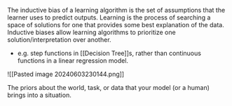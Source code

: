 The inductive bias of a learning algorithm is the set of assumptions that the learner uses to predict outputs. Learning is the process of searching a space of solutions for one that provides some best explanation of the data. Inductive biases allow learning algorithms to prioritize one solution/interpretation over another.
- e.g. step functions in [[Decision Tree]]s, rather than continuous functions in a linear regression model.

![[Pasted image 20240603230144.png]]


The priors about the world, task, or data that your model (or a human) brings into a situation.
